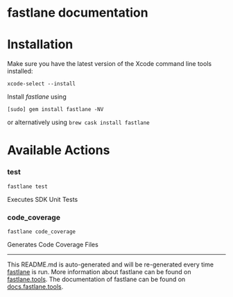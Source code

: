 # fastlane documentation

# Installation

Make sure you have the latest version of the Xcode command line tools installed:

    xcode-select --install

Install _fastlane_ using

    [sudo] gem install fastlane -NV

or alternatively using `brew cask install fastlane`

# Available Actions

### test

    fastlane test

Executes SDK Unit Tests

### code_coverage

    fastlane code_coverage

Generates Code Coverage Files

* * *

This README.md is auto-generated and will be re-generated every time [fastlane](https://fastlane.tools) is run.
More information about fastlane can be found on [fastlane.tools](https://fastlane.tools).
The documentation of fastlane can be found on [docs.fastlane.tools](https://docs.fastlane.tools).
